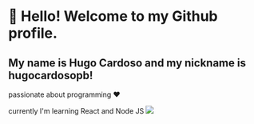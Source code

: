 # 👋 Hello! Welcome to my Github profile.
## My name is Hugo Cardoso and my nickname is hugocardosopb!


passionate about programming ♥ 


currently I'm learning React and Node JS
<img src="https://cdn.jsdelivr.net/gh/devicons/devicon/icons/react/react-original.svg" />
          

<!--
**hugocardosopb/hugocardosopb** is a ✨ _special_ ✨ repository because its `README.md` (this file) appears on your GitHub profile.

Here are some ideas to get you started:

- 🔭 I’m currently working on support IT
- 🌱 I’m currently learning REACT and Node JS
- 👯 I’m looking to collaborate on ...
- 🤔 I’m looking for help with ...
- 💬 Ask me about ...
- 📫 How to reach me: ...
- 😄 Pronouns: ...
- ⚡ Fun fact: ...
-->
